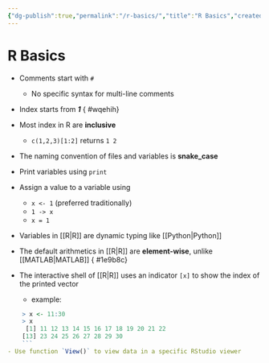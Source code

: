 ```yaml
---
{"dg-publish":true,"permalink":"/r-basics/","title":"R Basics","created":"2022-09-06T16:38:48","updated":"2022-12-12T14:24:08"}
---
```



# R Basics

- Comments start with `#`
    - No specific syntax for multi-line comments
- Index starts from ***1***
{ #wqehih}

- Most index in R are **inclusive**
    - <span class="alt-check alt-check-ex">`c(1,2,3)[1:2]` returns `1 2`</span>
- The naming convention of files and variables is **snake_case**
- Print variables using `print`
- Assign a value to a variable using
    - `x <- 1` (preferred traditionally)
    - `1 -> x`
    - `x = 1`
- Variables in [[R\|R]] are dynamic typing like [[Python\|Python]]
- The default arithmetics in [[R\|R]] are **element-wise**, unlike [[MATLAB\|MATLAB]]
{ #1e9b8c}

- The interactive shell of [[R\|R]] uses an indicator `[x]` to show the index of the printed vector
    - example:

```R
    > x <- 11:30
    > x
     [1] 11 12 13 14 15 16 17 18 19 20 21 22
    [13] 23 24 25 26 27 28 29 30
    ```
- Use function `View()` to view data in a specific RStudio viewer
